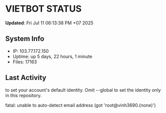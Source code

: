 # VIETBOT STATUS
**Updated**: Fri Jul 11 06:13:38 PM +07 2025

## System Info
- IP: 103.77.172.150
- Uptime: up 5 days, 22 hours, 1 minute
- Files: 17163

## Last Activity

to set your account's default identity.
Omit --global to set the identity only in this repository.

fatal: unable to auto-detect email address (got 'root@vinh3690.(none)')
